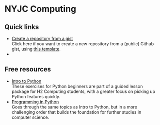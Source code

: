 # NYJC Computing

## Quick links

- [Create a repository from a gist](https://github.com/new?template_name=repo-from-gist&template_owner=nyjc-computing)  
  Click here if you want to create a new repository from a (public) Github gist, using [this template](https://github.com/nyjc-computing/repo-from-gist).
- 

## Free resources

- [Intro to Python](https://github.com/nyjc-computing/intro-to-python)  
  These exercises for Python beginners are part of a guided lesson package for H2 Computing students, with a greater focus on picking up Python features quickly.
- [Programming in Python](https://github.com/nyjc-computing/programming-in-python)  
  Goes through the same topics as Intro to Python, but in a more challenging order that builds the foundation for further studies in computer science.
